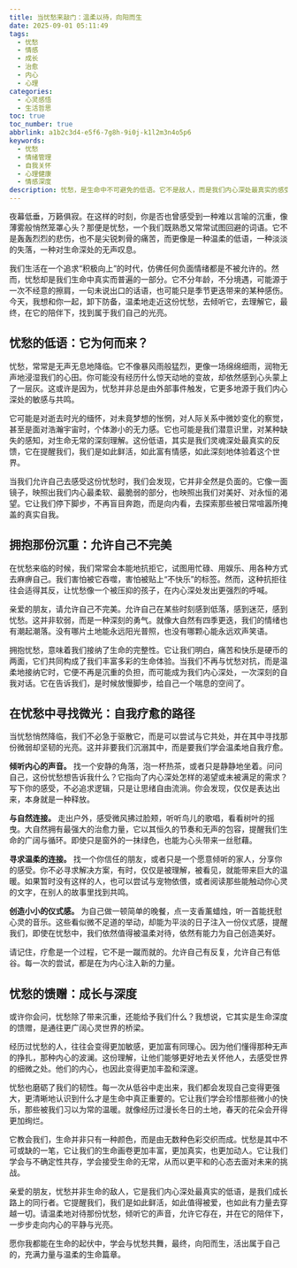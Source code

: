 ```yaml
---
title: 当忧愁来敲门：温柔以待，向阳而生
date: 2025-09-01 05:11:49
tags:
  - 忧愁
  - 情感
  - 成长
  - 治愈
  - 内心
  - 心理
categories:
  - 心灵感悟
  - 生活哲思
toc: true
toc_number: true
abbrlink: a1b2c3d4-e5f6-7g8h-9i0j-k1l2m3n4o5p6
keywords:
  - 忧愁
  - 情绪管理
  - 自我关怀
  - 心理健康
  - 情感深度
description: 忧愁，是生命中不可避免的低语。它不是敌人，而是我们内心深处最真实的感受。这篇文章将带你温柔地走近忧愁，理解它的来去，学会如何在它的陪伴下，依然能找到内心的平静与力量，最终向阳而生。
---
```


夜幕低垂，万籁俱寂。在这样的时刻，你是否也曾感受到一种难以言喻的沉重，像薄雾般悄然笼罩心头？那便是忧愁，一个我们既熟悉又常常试图回避的词语。它不是轰轰烈烈的悲伤，也不是尖锐刺骨的痛苦，而更像是一种温柔的低语，一种淡淡的失落，一种对生命深处的无声叹息。

我们生活在一个追求“积极向上”的时代，仿佛任何负面情绪都是不被允许的。然而，忧愁却是我们生命中真实而普遍的一部分。它不分年龄，不分境遇，可能源于一次不经意的擦肩，一句未说出口的话语，也可能只是季节更迭带来的某种感伤。今天，我想和你一起，卸下防备，温柔地走近这份忧愁，去倾听它，去理解它，最终，在它的陪伴下，找到属于我们自己的光亮。

## 忧愁的低语：它为何而来？

忧愁，常常是无声无息地降临。它不像暴风雨般猛烈，更像一场绵绵细雨，润物无声地浸湿我们的心田。你可能没有经历什么惊天动地的变故，却依然感到心头蒙上了一层灰。这或许是因为，忧愁并非总是由外部事件触发，它更多地源于我们内心深处的敏感与共鸣。

它可能是对逝去时光的缅怀，对未竟梦想的怅惘，对人际关系中微妙变化的察觉，甚至是面对浩瀚宇宙时，个体渺小的无力感。它也可能是我们潜意识里，对某种缺失的感知，对生命无常的深刻理解。这份低语，其实是我们灵魂深处最真实的反馈，它在提醒我们，我们是如此鲜活，如此富有情感，如此深刻地体验着这个世界。

当我们允许自己去感受这份忧愁时，我们会发现，它并非全然是负面的。它像一面镜子，映照出我们内心最柔软、最脆弱的部分，也映照出我们对美好、对永恒的渴望。它让我们停下脚步，不再盲目奔跑，而是向内看，去探索那些被日常喧嚣所掩盖的真实自我。

## 拥抱那份沉重：允许自己不完美

在忧愁来临的时候，我们常常会本能地抗拒它，试图用忙碌、用娱乐、用各种方式去麻痹自己。我们害怕被它吞噬，害怕被贴上“不快乐”的标签。然而，这种抗拒往往会适得其反，让忧愁像一个被压抑的孩子，在内心深处发出更强烈的呼喊。

亲爱的朋友，请允许自己不完美。允许自己在某些时刻感到低落，感到迷茫，感到忧愁。这并非软弱，而是一种深刻的勇气。就像大自然有四季更迭，我们的情绪也有潮起潮落。没有哪片土地能永远阳光普照，也没有哪颗心能永远欢声笑语。

拥抱忧愁，意味着我们接纳了生命的完整性。它让我们明白，痛苦和快乐是硬币的两面，它们共同构成了我们丰富多彩的生命体验。当我们不再与忧愁对抗，而是温柔地接纳它时，它便不再是沉重的负担，而可能成为我们内心深处，一次深刻的自我对话。它在告诉我们，是时候放慢脚步，给自己一个喘息的空间了。

## 在忧愁中寻找微光：自我疗愈的路径

当忧愁悄然降临，我们不必急于驱散它，而是可以尝试与它共处，并在其中寻找那份微弱却坚韧的光亮。这并非要我们沉溺其中，而是要我们学会温柔地自我疗愈。

**倾听内心的声音。** 找一个安静的角落，泡一杯热茶，或者只是静静地坐着。问问自己，这份忧愁想告诉我什么？它指向了内心深处怎样的渴望或未被满足的需求？写下你的感受，不必追求逻辑，只是让思绪自由流淌。你会发现，仅仅是表达出来，本身就是一种释放。

**与自然连接。** 走出户外，感受微风拂过脸颊，听听鸟儿的歌唱，看看树叶的摇曳。大自然拥有最强大的治愈力量，它以其恒久的节奏和无声的包容，提醒我们生命的广阔与循环。即使只是窗外的一抹绿色，也能为心头带来一丝慰藉。

**寻求温柔的连接。** 找一个你信任的朋友，或者只是一个愿意倾听的家人，分享你的感受。你不必寻求解决方案，有时，仅仅是被理解，被看见，就能带来巨大的温暖。如果暂时没有这样的人，也可以尝试与宠物依偎，或者阅读那些能触动你心灵的文字，在别人的故事里找到共鸣。

**创造小小的仪式感。** 为自己做一顿简单的晚餐，点一支香薰蜡烛，听一首能抚慰心灵的音乐。这些看似微不足道的举动，却能为平淡的日子注入一份仪式感，提醒我们，即使在忧愁中，我们依然值得被温柔对待，依然有能力为自己创造美好。

请记住，疗愈是一个过程，它不是一蹴而就的。允许自己有反复，允许自己有低谷。每一次的尝试，都是在为内心注入新的力量。

## 忧愁的馈赠：成长与深度

或许你会问，忧愁除了带来沉重，还能给予我们什么？我想说，它其实是生命深度的馈赠，是通往更广阔心灵世界的桥梁。

经历过忧愁的人，往往会变得更加敏感，更加富有同理心。因为他们懂得那种无声的挣扎，那种内心的波澜。这份理解，让他们能够更好地去关怀他人，去感受世界的细微之处。他们的内心，也因此变得更加丰盈和深邃。

忧愁也磨砺了我们的韧性。每一次从低谷中走出来，我们都会发现自己变得更强大，更清晰地认识到什么才是生命中真正重要的。它让我们学会珍惜那些微小的快乐，那些被我们习以为常的温暖。就像经历过漫长冬日的土地，春天的花朵会开得更加绚烂。

它教会我们，生命并非只有一种颜色，而是由无数种色彩交织而成。忧愁是其中不可或缺的一笔，它让我们的生命画卷更加丰富，更加真实，也更加动人。它让我们学会与不确定性共存，学会接受生命的无常，从而以更平和的心态去面对未来的挑战。

亲爱的朋友，忧愁并非生命的敌人，它是我们内心深处最真实的低语，是我们成长路上的同行者。它提醒我们，我们是如此鲜活，如此值得被爱，也如此有力量去穿越一切。请温柔地对待那份忧愁，倾听它的声音，允许它存在，并在它的陪伴下，一步步走向内心的平静与光亮。

愿你我都能在生命的起伏中，学会与忧愁共舞，最终，向阳而生，活出属于自己的，充满力量与温柔的生命篇章。